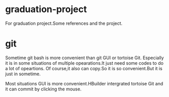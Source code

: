 # graduation-project
For graduation project.Some references and the project.

# git 

Sometime git bash is more convenient than git GUI or tortoise Git.
Especially it is in some situations of multiple opearations.It just need some codes to do a lot of opeartions.
Of course,it also can copy.So it is so convenient.But it is just in sometime.

Most situations GUI is more convenient.HBuilder intergrated tortoise Git and it can commit by clicking the mouse.
